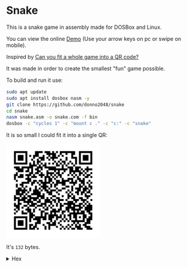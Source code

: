 # Snake

This is a snake game in assembly made for DOSBox and Linux.

You can view the online [Demo](https://donno2048.github.io/snake/) (Use your arrow keys on pc or swipe on mobile).

Inspired by [Can you fit a whole game into a QR code?](https://youtu.be/ExwqNreocpg)

It was made in order to create the smallest "fun" game possible.

To build and run it use:

```sh
sudo apt update
sudo apt install dosbox nasm -y
git clone https://github.com/donno2048/snake
cd snake
nasm snake.asm -o snake.com -f bin
dosbox -c "cycles 1" -c "mount c ." -c "c:" -c "snake"
```

It is so small I could fit it into a single QR:

<img src="./snake.png" width="250"/>

It's `132` bytes.

<details>
  <summary>Hex</summary>
  <br/>
    
```
6800b807b003cd10bfd007
bd0400e85700e460bba000
a8017402b304247f3c4d7c
02f7db29df81ff9c0f77d8
d1fb8d4102b1a0f6f184e4
74cb26803d070f94c4b009
ae74bf4faa4f89eb8a0788
47024b79f8897f019e7209
8b760026c60420ebb04545
e80200eba96001d7f7f781
e2fc0f81fa9c0f7ff289d7
b009ae74eb4fb007aa61c3
```
</details>

